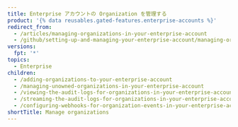 ```yaml
---
title: Enterprise アカウントの Organization を管理する
product: '{% data reusables.gated-features.enterprise-accounts %}'
redirect_from:
  - /articles/managing-organizations-in-your-enterprise-account
  - /github/setting-up-and-managing-your-enterprise-account/managing-organizations-in-your-enterprise-account
versions:
  fpt: '*'
topics:
  - Enterprise
children:
  - /adding-organizations-to-your-enterprise-account
  - /managing-unowned-organizations-in-your-enterprise-account
  - /viewing-the-audit-logs-for-organizations-in-your-enterprise-account
  - /streaming-the-audit-logs-for-organizations-in-your-enterprise-account
  - /configuring-webhooks-for-organization-events-in-your-enterprise-account
shortTitle: Manage organizations
---
```


